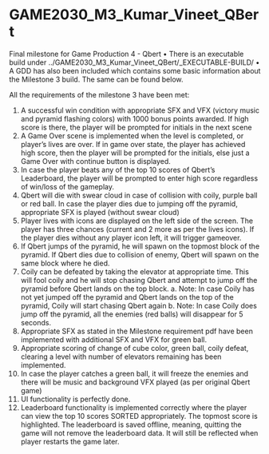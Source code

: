 # GAME2030_M3_Kumar_Vineet_QBert
 Final milestone for Game Production 4 - Qbert
•	There is an executable build under ../GAME2030_M3_Kumar_Vineet_QBert/_EXECUTABLE-BUILD/
•	A GDD has also been included which contains some basic information about the Milestone 3 build. The same can be found below.
 
All the requirements of the milestone 3 have been met:
1.	A successful win condition with appropriate SFX and VFX (victory music and pyramid flashing colors) with 1000 bonus points awarded. If high score is there, the player will be prompted for initials in the next scene
2.	A Game Over scene is implemented when the level is completed, or player’s lives are over. If in game over state, the player has achieved high score, then the player will be prompted for the initials, else just a Game Over with continue button is displayed.
3.	In case the player beats any of the top 10 scores of Qbert’s Leaderboard, the player will be prompted to enter high score regardless of win/loss of the gameplay.
4.	Qbert will die with swear cloud in case of collision with coily, purple ball or red ball.
In case the player dies due to jumping off the pyramid, appropriate SFX is played (without swear cloud)
5.	Player lives with icons are displayed on the left side of the screen. The player has three chances (current and 2 more as per the lives icons). If the player dies without any player icon left, it will trigger gameover.
6.	If Qbert jumps of the pyramid, he will spawn on the topmost block of the pyramid. If Qbert dies due to collision of enemy, Qbert will spawn on the same block where he died.
7.	Coily can be defeated by taking the elevator at appropriate time. This will fool coily and he will stop chasing Qbert and attempt to jump off the pyramid before Qbert lands on the top block.
a.	Note: In case Coily has not yet jumped off the pyramid and Qbert lands on the top of the pyramid, Coily will start chasing Qbert again
b.	Note: In case Coily does jump off the pyramid, all the enemies (red balls) will disappear for 5 seconds.
8.	Appropriate SFX as stated in the Milestone requirement pdf have been implemented with additional SFX and VFX for green ball.
9.	Appropriate scoring of change of cube color, green ball, coily defeat, clearing a level with number of elevators remaining has been implemented.
10.	In case the player catches a green ball, it will freeze the enemies and there will be music and background VFX played (as per original Qbert game)
11.	UI functionality is perfectly done.
12.	Leaderboard functionality is implemented correctly where the player can view the top 10 scores SORTED appropriately. The topmost score is highlighted. The leaderboard is saved offline, meaning, quitting the game will not remove the leaderboard data. It will still be reflected when player restarts the game later.
